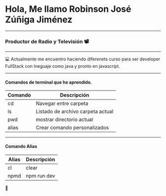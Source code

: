 
# Hola, Me llamo Robinson José Zúñiga Jiménez

-----
### Productor de Radio y Televisión 📽️

-----

💻 Actualmente me encuentro haciendo diferenets curso para ser developer FullStack con lneguaje como java y pronto en javascript.


------

#### Comandos de terminal que he aprendido.

| Comando | Descripción |
| ----------- | ----------- |
| cd | Navegar entre carpeta |
| ls | Listado de archivo carpeta actual |
| pwd | mostrar directorio actual |
| alias | Crear comando personalizados|


----
#### Comando Alias

| Alias | Descripción |
| ------|-------------|
| cl | clear|
| npmd | npm run dev |

🔗



